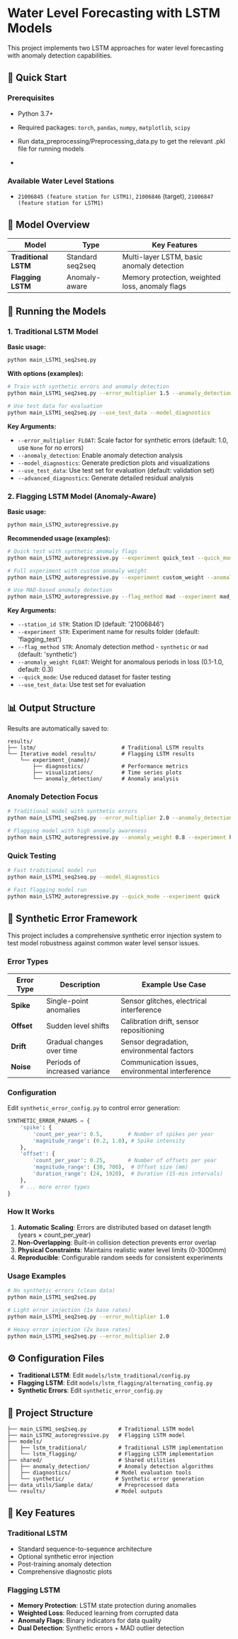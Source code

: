 # Water Level Forecasting with LSTM Models

This project implements two LSTM approaches for water level forecasting with anomaly detection capabilities.

## 🚀 Quick Start

### Prerequisites
- Python 3.7+
- Required packages: `torch`, `pandas`, `numpy`, `matplotlib`, `scipy`
  
- Run data_preprocessing/Preprocessing_data.py to get the relevant .pkl file for running models
- 
### Available Water Level Stations
- `21006845 (feature station for LSTM1)`, `21006846` (target), `21006847 (feature station for LSTM1)`

## 📖 Model Overview

| Model | Type | Key Features |
|-------|------|--------------|
| **Traditional LSTM** | Standard seq2seq | Multi-layer LSTM, basic anomaly detection |
| **Flagging LSTM** | Anomaly-aware | Memory protection, weighted loss, anomaly flags |

## 🏃 Running the Models

### 1. Traditional LSTM Model

**Basic usage:**
```bash
python main_LSTM1_seq2seq.py
```

**With options (examples):**
```bash
# Train with synthetic errors and anomaly detection
python main_LSTM1_seq2seq.py --error_multiplier 1.5 --anomaly_detection --model_diagnostics

# Use test data for evaluation
python main_LSTM1_seq2seq.py --use_test_data --model_diagnostics
```

**Key Arguments:**
- `--error_multiplier FLOAT`: Scale factor for synthetic errors (default: 1.0, use `None` for no errors)
- `--anomaly_detection`: Enable anomaly detection analysis
- `--model_diagnostics`: Generate prediction plots and visualizations
- `--use_test_data`: Use test set for evaluation (default: validation set)
- `--advanced_diagnostics`: Generate detailed residual analysis

### 2. Flagging LSTM Model (Anomaly-Aware)

**Basic usage:**
```bash
python main_LSTM2_autoregressive.py
```

**Recommended usage (examples):**
```bash
# Quick test with synthetic anomaly flags
python main_LSTM2_autoregressive.py --experiment quick_test --quick_mode

# Full experiment with custom anomaly weight
python main_LSTM2_autoregressive.py --experiment custom_weight --anomaly_weight 0.5 --station_id 21006846

# Use MAD-based anomaly detection
python main_LSTM2_autoregressive.py --flag_method mad --experiment mad_test
```

**Key Arguments:**
- `--station_id STR`: Station ID (default: '21006846')
- `--experiment STR`: Experiment name for results folder (default: 'flagging_test')
- `--flag_method STR`: Anomaly detection method - `synthetic` or `mad` (default: 'synthetic')
- `--anomaly_weight FLOAT`: Weight for anomalous periods in loss (0.1-1.0, default: 0.3)
- `--quick_mode`: Use reduced dataset for faster testing
- `--use_test_data`: Use test set for evaluation

## 📊 Output Structure

Results are automatically saved to:
```
results/
├── lstm/                           # Traditional LSTM results
└── Iterative model results/        # Flagging LSTM results
    └── experiment_{name}/
        ├── diagnostics/            # Performance metrics
        ├── visualizations/         # Time series plots
        └── anomaly_detection/      # Anomaly analysis
```

### Anomaly Detection Focus
```bash
# Traditional model with synthetic errors
python main_LSTM1_seq2seq.py --error_multiplier 2.0 --anomaly_detection

# Flagging model with high anomaly awareness
python main_LSTM2_autoregressive.py --anomaly_weight 0.8 --experiment high_weight
```

### Quick Testing
```bash
# Fast traditional model run
python main_LSTM1_seq2seq.py --model_diagnostics

# Fast flagging model run
python main_LSTM2_autoregressive.py --quick_mode --experiment quick
```

## 🔧 Synthetic Error Framework

This project includes a comprehensive synthetic error injection system to test model robustness against common water level sensor issues.

### Error Types

| Error Type | Description | Example Use Case |
|------------|-------------|------------------|
| **Spike** | Single-point anomalies | Sensor glitches, electrical interference |
| **Offset** | Sudden level shifts | Calibration drift, sensor repositioning |
| **Drift** | Gradual changes over time | Sensor degradation, environmental factors |
| **Noise** | Periods of increased variance | Communication issues, environmental interference |

### Configuration

Edit `synthetic_error_config.py` to control error generation:

```python
SYNTHETIC_ERROR_PARAMS = {
    'spike': {
        'count_per_year': 0.5,        # Number of spikes per year
        'magnitude_range': (0.2, 1.0), # Spike intensity
    },
    'offset': {
        'count_per_year': 0.25,       # Number of offsets per year
        'magnitude_range': (30, 700),  # Offset size (mm)
        'duration_range': (24, 1920),  # Duration (15-min intervals)
    },
    # ... more error types
}
```

### How It Works

1. **Automatic Scaling**: Errors are distributed based on dataset length (years × count_per_year)
2. **Non-Overlapping**: Built-in collision detection prevents error overlap
3. **Physical Constraints**: Maintains realistic water level limits (0-3000mm)
4. **Reproducible**: Configurable random seeds for consistent experiments

### Usage Examples

```bash
# No synthetic errors (clean data)
python main_LSTM1_seq2seq.py

# Light error injection (1x base rates)
python main_LSTM1_seq2seq.py --error_multiplier 1.0

# Heavy error injection (2x base rates)
python main_LSTM1_seq2seq.py --error_multiplier 2.0
```

## ⚙️ Configuration Files

- **Traditional LSTM**: Edit `models/lstm_traditional/config.py`
- **Flagging LSTM**: Edit `models/lstm_flagging/alternating_config.py`
- **Synthetic Errors**: Edit `synthetic_error_config.py`

## 📁 Project Structure

```
├── main_LSTM1_seq2seq.py          # Traditional LSTM model
├── main_LSTM2_autoregressive.py   # Flagging LSTM model
├── models/
│   ├── lstm_traditional/          # Traditional LSTM implementation
│   └── lstm_flagging/             # Flagging LSTM implementation
├── shared/                        # Shared utilities
│   ├── anomaly_detection/         # Anomaly detection algorithms
│   ├── diagnostics/              # Model evaluation tools
│   └── synthetic/                # Synthetic error generation
├── data_utils/Sample data/        # Preprocessed data
└── results/                      # Model outputs
```

## 🎯 Key Features

### Traditional LSTM
- Standard sequence-to-sequence architecture
- Optional synthetic error injection
- Post-training anomaly detection
- Comprehensive diagnostic plots

### Flagging LSTM
- **Memory Protection**: LSTM state protection during anomalies
- **Weighted Loss**: Reduced learning from corrupted data
- **Anomaly Flags**: Binary indicators for data quality
- **Dual Detection**: Synthetic errors + MAD outlier detection 
